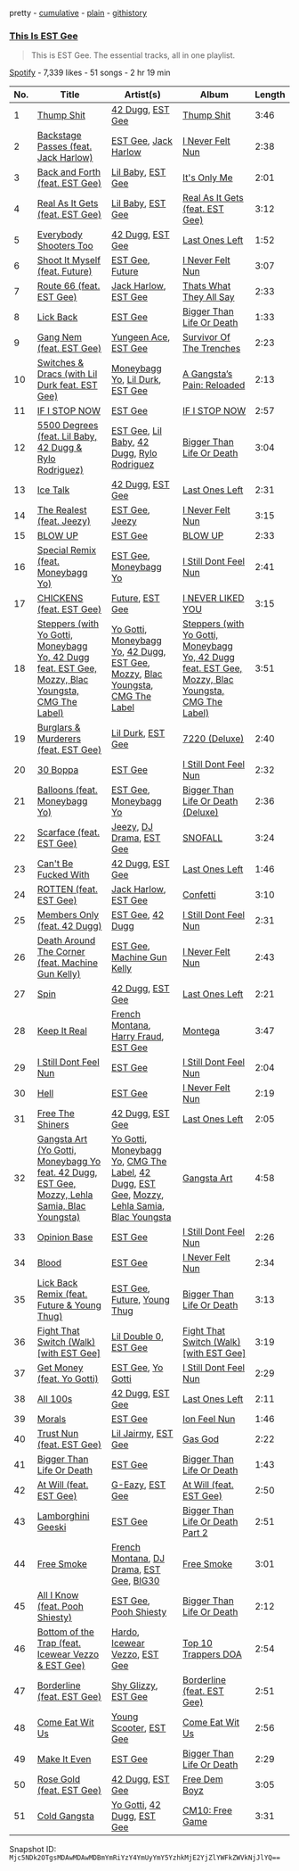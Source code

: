 pretty - [cumulative](/playlists/cumulative/37i9dQZF1DZ06evO2JD1f2.md) - [plain](/playlists/plain/37i9dQZF1DZ06evO2JD1f2) - [githistory](https://github.githistory.xyz/mackorone/spotify-playlist-archive/blob/main/playlists/plain/37i9dQZF1DZ06evO2JD1f2)

### [This Is EST Gee](https://open.spotify.com/playlist/37i9dQZF1DZ06evO2JD1f2)

> This is EST Gee\. The essential tracks, all in one playlist.

[Spotify](https://open.spotify.com/user/spotify) - 7,339 likes - 51 songs - 2 hr 19 min

| No. | Title | Artist(s) | Album | Length |
|---|---|---|---|---|
| 1 | [Thump Shit](https://open.spotify.com/track/4XAQVDjEXZriZR9pe2tdQQ) | [42 Dugg](https://open.spotify.com/artist/45gHcnDnMC15sgx3VL7ROG), [EST Gee](https://open.spotify.com/artist/4FlG0V0jhLO4qGpayFOphj) | [Thump Shit](https://open.spotify.com/album/7vDFwwEDt6ftQ0P7izyxAk) | 3:46 |
| 2 | [Backstage Passes \(feat\. Jack Harlow\)](https://open.spotify.com/track/2BSl2gSFHdzJAMus74qzNj) | [EST Gee](https://open.spotify.com/artist/4FlG0V0jhLO4qGpayFOphj), [Jack Harlow](https://open.spotify.com/artist/2LIk90788K0zvyj2JJVwkJ) | [I Never Felt Nun](https://open.spotify.com/album/0A4xJz6OAedAQGriJH7pjn) | 2:38 |
| 3 | [Back and Forth \(feat\. EST Gee\)](https://open.spotify.com/track/2zeP2m00YmZFr36mOQCBuK) | [Lil Baby](https://open.spotify.com/artist/5f7VJjfbwm532GiveGC0ZK), [EST Gee](https://open.spotify.com/artist/4FlG0V0jhLO4qGpayFOphj) | [It's Only Me](https://open.spotify.com/album/0FYvMdfTfYJxnJnKs1wDb0) | 2:01 |
| 4 | [Real As It Gets \(feat\. EST Gee\)](https://open.spotify.com/track/7eX3um6NpOQKWJMGCi97XD) | [Lil Baby](https://open.spotify.com/artist/5f7VJjfbwm532GiveGC0ZK), [EST Gee](https://open.spotify.com/artist/4FlG0V0jhLO4qGpayFOphj) | [Real As It Gets \(feat\. EST Gee\)](https://open.spotify.com/album/0SO86DCFiwaTqchBpujace) | 3:12 |
| 5 | [Everybody Shooters Too](https://open.spotify.com/track/6QHlEUJAtLzAtb1ZmhSamg) | [42 Dugg](https://open.spotify.com/artist/45gHcnDnMC15sgx3VL7ROG), [EST Gee](https://open.spotify.com/artist/4FlG0V0jhLO4qGpayFOphj) | [Last Ones Left](https://open.spotify.com/album/1xwuoLGU6bjyiGArJAVYeH) | 1:52 |
| 6 | [Shoot It Myself \(feat\. Future\)](https://open.spotify.com/track/6Md6lyVVoKWcOaSg8u1tDn) | [EST Gee](https://open.spotify.com/artist/4FlG0V0jhLO4qGpayFOphj), [Future](https://open.spotify.com/artist/1RyvyyTE3xzB2ZywiAwp0i) | [I Never Felt Nun](https://open.spotify.com/album/0A4xJz6OAedAQGriJH7pjn) | 3:07 |
| 7 | [Route 66 \(feat\. EST Gee\)](https://open.spotify.com/track/5faz5WYRJdRDiCa42DSgHR) | [Jack Harlow](https://open.spotify.com/artist/2LIk90788K0zvyj2JJVwkJ), [EST Gee](https://open.spotify.com/artist/4FlG0V0jhLO4qGpayFOphj) | [Thats What They All Say](https://open.spotify.com/album/5g2INX6dnMIJG0xKygXwF3) | 2:33 |
| 8 | [Lick Back](https://open.spotify.com/track/6P5ulGKtC4x6RnFbzfpq8O) | [EST Gee](https://open.spotify.com/artist/4FlG0V0jhLO4qGpayFOphj) | [Bigger Than Life Or Death](https://open.spotify.com/album/1RsqFdvHFKN9VGpBmJtUku) | 1:33 |
| 9 | [Gang Nem \(feat\. EST Gee\)](https://open.spotify.com/track/6t4OP550372zgiAof928AR) | [Yungeen Ace](https://open.spotify.com/artist/7hj7ffJe6UkF1gsMpuweSI), [EST Gee](https://open.spotify.com/artist/4FlG0V0jhLO4qGpayFOphj) | [Survivor Of The Trenches](https://open.spotify.com/album/41HpilA0zyDdHoAYhS9V13) | 2:23 |
| 10 | [Switches & Dracs \(with Lil Durk feat\. EST Gee\)](https://open.spotify.com/track/4c7LkE1lSNj3RR4cZo0jEi) | [Moneybagg Yo](https://open.spotify.com/artist/3tJoFztHeIJkJWMrx0td2f), [Lil Durk](https://open.spotify.com/artist/3hcs9uc56yIGFCSy9leWe7), [EST Gee](https://open.spotify.com/artist/4FlG0V0jhLO4qGpayFOphj) | [A Gangsta’s Pain: Reloaded](https://open.spotify.com/album/527JxbrqUTevhf0mgQlMWB) | 2:13 |
| 11 | [IF I STOP NOW](https://open.spotify.com/track/2nLwnTorexhx3qKRY7zymH) | [EST Gee](https://open.spotify.com/artist/4FlG0V0jhLO4qGpayFOphj) | [IF I STOP NOW](https://open.spotify.com/album/0A47WlEya9WQaB0XwtaTx8) | 2:57 |
| 12 | [5500 Degrees \(feat\. Lil Baby, 42 Dugg & Rylo Rodriguez\)](https://open.spotify.com/track/6uTID2glulLOXYhcwMETS1) | [EST Gee](https://open.spotify.com/artist/4FlG0V0jhLO4qGpayFOphj), [Lil Baby](https://open.spotify.com/artist/5f7VJjfbwm532GiveGC0ZK), [42 Dugg](https://open.spotify.com/artist/45gHcnDnMC15sgx3VL7ROG), [Rylo Rodriguez](https://open.spotify.com/artist/0gg11prPP6OqtUvBcKnPpq) | [Bigger Than Life Or Death](https://open.spotify.com/album/1RsqFdvHFKN9VGpBmJtUku) | 3:04 |
| 13 | [Ice Talk](https://open.spotify.com/track/4YeoYDiM7MHUb6Gb9sKYz9) | [42 Dugg](https://open.spotify.com/artist/45gHcnDnMC15sgx3VL7ROG), [EST Gee](https://open.spotify.com/artist/4FlG0V0jhLO4qGpayFOphj) | [Last Ones Left](https://open.spotify.com/album/1xwuoLGU6bjyiGArJAVYeH) | 2:31 |
| 14 | [The Realest \(feat\. Jeezy\)](https://open.spotify.com/track/4NMsGNHtpsNJVmKVCkKrnc) | [EST Gee](https://open.spotify.com/artist/4FlG0V0jhLO4qGpayFOphj), [Jeezy](https://open.spotify.com/artist/4yBK75WVCQXej1p04GWqxH) | [I Never Felt Nun](https://open.spotify.com/album/0A4xJz6OAedAQGriJH7pjn) | 3:15 |
| 15 | [BLOW UP](https://open.spotify.com/track/7CDH96fjwqsXE8rzeE10Fc) | [EST Gee](https://open.spotify.com/artist/4FlG0V0jhLO4qGpayFOphj) | [BLOW UP](https://open.spotify.com/album/0pTuyqcgOjQHJQBliY2k2T) | 2:33 |
| 16 | [Special Remix \(feat\. Moneybagg Yo\)](https://open.spotify.com/track/5sXYCAzaTHonbB7OVqU0TI) | [EST Gee](https://open.spotify.com/artist/4FlG0V0jhLO4qGpayFOphj), [Moneybagg Yo](https://open.spotify.com/artist/3tJoFztHeIJkJWMrx0td2f) | [I Still Dont Feel Nun](https://open.spotify.com/album/7ilMGv7d9zo5DF6k87qv7w) | 2:41 |
| 17 | [CHICKENS \(feat\. EST Gee\)](https://open.spotify.com/track/53wBhj706wDMNuBj4FJ0RI) | [Future](https://open.spotify.com/artist/1RyvyyTE3xzB2ZywiAwp0i), [EST Gee](https://open.spotify.com/artist/4FlG0V0jhLO4qGpayFOphj) | [I NEVER LIKED YOU](https://open.spotify.com/album/6tE9Dnp2zInFij4jKssysL) | 3:15 |
| 18 | [Steppers \(with Yo Gotti, Moneybagg Yo, 42 Dugg feat\. EST Gee, Mozzy, Blac Youngsta, CMG The Label\)](https://open.spotify.com/track/6Bl1k7SZTP5gkfLPjkIwtx) | [Yo Gotti](https://open.spotify.com/artist/6Ha4aES39QiVjR0L2lwuwq), [Moneybagg Yo](https://open.spotify.com/artist/3tJoFztHeIJkJWMrx0td2f), [42 Dugg](https://open.spotify.com/artist/45gHcnDnMC15sgx3VL7ROG), [EST Gee](https://open.spotify.com/artist/4FlG0V0jhLO4qGpayFOphj), [Mozzy](https://open.spotify.com/artist/4AA474G2hRfrHyGrfyDseO), [Blac Youngsta](https://open.spotify.com/artist/41klVmDluQZmGGqoidNfbe), [CMG The Label](https://open.spotify.com/artist/3rO1KMi81CCLjSjkImNtrA) | [Steppers \(with Yo Gotti, Moneybagg Yo, 42 Dugg feat\. EST Gee, Mozzy, Blac Youngsta, CMG The Label\)](https://open.spotify.com/album/6trxo4VDpCOrlpJ1aC9j19) | 3:51 |
| 19 | [Burglars & Murderers \(feat\. EST Gee\)](https://open.spotify.com/track/6JbrcjoMVBBNZllVOiHBcU) | [Lil Durk](https://open.spotify.com/artist/3hcs9uc56yIGFCSy9leWe7), [EST Gee](https://open.spotify.com/artist/4FlG0V0jhLO4qGpayFOphj) | [7220 \(Deluxe\)](https://open.spotify.com/album/2rGN0kLth4hNmyMffDTlpX) | 2:40 |
| 20 | [30 Boppa](https://open.spotify.com/track/3JF5uKi0M1RPLnji4QAQMO) | [EST Gee](https://open.spotify.com/artist/4FlG0V0jhLO4qGpayFOphj) | [I Still Dont Feel Nun](https://open.spotify.com/album/7ilMGv7d9zo5DF6k87qv7w) | 2:32 |
| 21 | [Balloons \(feat\. Moneybagg Yo\)](https://open.spotify.com/track/48l0R6FAcGDQtyRCdIc9Vs) | [EST Gee](https://open.spotify.com/artist/4FlG0V0jhLO4qGpayFOphj), [Moneybagg Yo](https://open.spotify.com/artist/3tJoFztHeIJkJWMrx0td2f) | [Bigger Than Life Or Death \(Deluxe\)](https://open.spotify.com/album/5TJ8D5dMvMYla06T6hTAvA) | 2:36 |
| 22 | [Scarface \(feat\. EST Gee\)](https://open.spotify.com/track/59JNRew95Gmn4wSfqdf1kR) | [Jeezy](https://open.spotify.com/artist/4yBK75WVCQXej1p04GWqxH), [DJ Drama](https://open.spotify.com/artist/5oNgAs7j5XcBMzWv3HAnHG), [EST Gee](https://open.spotify.com/artist/4FlG0V0jhLO4qGpayFOphj) | [SNOFALL](https://open.spotify.com/album/57KhbRYV5DpUmnn7nnJhbp) | 3:24 |
| 23 | [Can't Be Fucked With](https://open.spotify.com/track/7AmVwZ9vImbly1xOkUFJZI) | [42 Dugg](https://open.spotify.com/artist/45gHcnDnMC15sgx3VL7ROG), [EST Gee](https://open.spotify.com/artist/4FlG0V0jhLO4qGpayFOphj) | [Last Ones Left](https://open.spotify.com/album/1xwuoLGU6bjyiGArJAVYeH) | 1:46 |
| 24 | [ROTTEN \(feat\. EST Gee\)](https://open.spotify.com/track/15jg4vt123axobdGleLugn) | [Jack Harlow](https://open.spotify.com/artist/2LIk90788K0zvyj2JJVwkJ), [EST Gee](https://open.spotify.com/artist/4FlG0V0jhLO4qGpayFOphj) | [Confetti](https://open.spotify.com/album/7xfcihbsBamUi6sezd0oOG) | 3:10 |
| 25 | [Members Only \(feat\. 42 Dugg\)](https://open.spotify.com/track/3pygdjgdMt04N8R6Mar0wF) | [EST Gee](https://open.spotify.com/artist/4FlG0V0jhLO4qGpayFOphj), [42 Dugg](https://open.spotify.com/artist/45gHcnDnMC15sgx3VL7ROG) | [I Still Dont Feel Nun](https://open.spotify.com/album/7ilMGv7d9zo5DF6k87qv7w) | 2:31 |
| 26 | [Death Around The Corner \(feat\. Machine Gun Kelly\)](https://open.spotify.com/track/3zGZJdM9kXWYatib6GWyk9) | [EST Gee](https://open.spotify.com/artist/4FlG0V0jhLO4qGpayFOphj), [Machine Gun Kelly](https://open.spotify.com/artist/6TIYQ3jFPwQSRmorSezPxX) | [I Never Felt Nun](https://open.spotify.com/album/0A4xJz6OAedAQGriJH7pjn) | 2:43 |
| 27 | [Spin](https://open.spotify.com/track/04ZrEsPyVGsahWXTegcO33) | [42 Dugg](https://open.spotify.com/artist/45gHcnDnMC15sgx3VL7ROG), [EST Gee](https://open.spotify.com/artist/4FlG0V0jhLO4qGpayFOphj) | [Last Ones Left](https://open.spotify.com/album/1xwuoLGU6bjyiGArJAVYeH) | 2:21 |
| 28 | [Keep It Real](https://open.spotify.com/track/6UX9WrpJFv5LZW4hTH6svZ) | [French Montana](https://open.spotify.com/artist/6vXTefBL93Dj5IqAWq6OTv), [Harry Fraud](https://open.spotify.com/artist/37ASGd4rWpHjuVonnYAN6S), [EST Gee](https://open.spotify.com/artist/4FlG0V0jhLO4qGpayFOphj) | [Montega](https://open.spotify.com/album/3taQKiU8CkZT1UEgy6NqO9) | 3:47 |
| 29 | [I Still Dont Feel Nun](https://open.spotify.com/track/46p6sJzt93LopLhYZHafHL) | [EST Gee](https://open.spotify.com/artist/4FlG0V0jhLO4qGpayFOphj) | [I Still Dont Feel Nun](https://open.spotify.com/album/7ilMGv7d9zo5DF6k87qv7w) | 2:04 |
| 30 | [Hell](https://open.spotify.com/track/0Xo1UKGBbgcy9Q6OwTEwqG) | [EST Gee](https://open.spotify.com/artist/4FlG0V0jhLO4qGpayFOphj) | [I Never Felt Nun](https://open.spotify.com/album/0A4xJz6OAedAQGriJH7pjn) | 2:19 |
| 31 | [Free The Shiners](https://open.spotify.com/track/7f0jidOh8lBPZRZpANOEER) | [42 Dugg](https://open.spotify.com/artist/45gHcnDnMC15sgx3VL7ROG), [EST Gee](https://open.spotify.com/artist/4FlG0V0jhLO4qGpayFOphj) | [Last Ones Left](https://open.spotify.com/album/1xwuoLGU6bjyiGArJAVYeH) | 2:05 |
| 32 | [Gangsta Art \(Yo Gotti, Moneybagg Yo feat\. 42 Dugg, EST Gee, Mozzy, Lehla Samia, Blac Youngsta\)](https://open.spotify.com/track/63u4taM8CTklMQhrcV3via) | [Yo Gotti](https://open.spotify.com/artist/6Ha4aES39QiVjR0L2lwuwq), [Moneybagg Yo](https://open.spotify.com/artist/3tJoFztHeIJkJWMrx0td2f), [CMG The Label](https://open.spotify.com/artist/3rO1KMi81CCLjSjkImNtrA), [42 Dugg](https://open.spotify.com/artist/45gHcnDnMC15sgx3VL7ROG), [EST Gee](https://open.spotify.com/artist/4FlG0V0jhLO4qGpayFOphj), [Mozzy](https://open.spotify.com/artist/4AA474G2hRfrHyGrfyDseO), [Lehla Samia](https://open.spotify.com/artist/2zccufvTKHx7wnPhVxxweb), [Blac Youngsta](https://open.spotify.com/artist/41klVmDluQZmGGqoidNfbe) | [Gangsta Art](https://open.spotify.com/album/0mX7631qrFwwcnuRzuPpWU) | 4:58 |
| 33 | [Opinion Base](https://open.spotify.com/track/2IK9fOwtb9E9s28dRs56oA) | [EST Gee](https://open.spotify.com/artist/4FlG0V0jhLO4qGpayFOphj) | [I Still Dont Feel Nun](https://open.spotify.com/album/7ilMGv7d9zo5DF6k87qv7w) | 2:26 |
| 34 | [Blood](https://open.spotify.com/track/2mcunJucOjUZfPzfBwXal6) | [EST Gee](https://open.spotify.com/artist/4FlG0V0jhLO4qGpayFOphj) | [I Never Felt Nun](https://open.spotify.com/album/0A4xJz6OAedAQGriJH7pjn) | 2:34 |
| 35 | [Lick Back Remix \(feat\. Future & Young Thug\)](https://open.spotify.com/track/6kWNMFptUFZE1tlkbRCwav) | [EST Gee](https://open.spotify.com/artist/4FlG0V0jhLO4qGpayFOphj), [Future](https://open.spotify.com/artist/1RyvyyTE3xzB2ZywiAwp0i), [Young Thug](https://open.spotify.com/artist/50co4Is1HCEo8bhOyUWKpn) | [Bigger Than Life Or Death](https://open.spotify.com/album/1RsqFdvHFKN9VGpBmJtUku) | 3:13 |
| 36 | [Fight That Switch \(Walk\) \[with EST Gee\]](https://open.spotify.com/track/28yy6AId4shZVCSjTRdCa9) | [Lil Double 0](https://open.spotify.com/artist/4uKEP0JYfpFtngWlgViewd), [EST Gee](https://open.spotify.com/artist/4FlG0V0jhLO4qGpayFOphj) | [Fight That Switch \(Walk\) \[with EST Gee\]](https://open.spotify.com/album/3oLGzMCN8fnmDXff3hCtMH) | 3:19 |
| 37 | [Get Money \(feat\. Yo Gotti\)](https://open.spotify.com/track/1qgGitQYJs68OQbfL5kQ4W) | [EST Gee](https://open.spotify.com/artist/4FlG0V0jhLO4qGpayFOphj), [Yo Gotti](https://open.spotify.com/artist/6Ha4aES39QiVjR0L2lwuwq) | [I Still Dont Feel Nun](https://open.spotify.com/album/7ilMGv7d9zo5DF6k87qv7w) | 2:29 |
| 38 | [All 100s](https://open.spotify.com/track/3tZWlcLtAp7YHH8zt7cDVb) | [42 Dugg](https://open.spotify.com/artist/45gHcnDnMC15sgx3VL7ROG), [EST Gee](https://open.spotify.com/artist/4FlG0V0jhLO4qGpayFOphj) | [Last Ones Left](https://open.spotify.com/album/1xwuoLGU6bjyiGArJAVYeH) | 2:11 |
| 39 | [Morals](https://open.spotify.com/track/1rVsTdubD5s0PDz6gzLhTK) | [EST Gee](https://open.spotify.com/artist/4FlG0V0jhLO4qGpayFOphj) | [Ion Feel Nun](https://open.spotify.com/album/5pn7HHtN1bupnOMXtWs0LL) | 1:46 |
| 40 | [Trust Nun \(feat\. EST Gee\)](https://open.spotify.com/track/0D77ULkdHxpfbu0NsDLeRL) | [Lil Jairmy](https://open.spotify.com/artist/2MqvNhgPzUzBXERkh00GDY), [EST Gee](https://open.spotify.com/artist/4FlG0V0jhLO4qGpayFOphj) | [Gas God](https://open.spotify.com/album/2Bz7FAQGKk464rBl9oxaVj) | 2:22 |
| 41 | [Bigger Than Life Or Death](https://open.spotify.com/track/1CU4rFrgdSRIgNOprx8H0Y) | [EST Gee](https://open.spotify.com/artist/4FlG0V0jhLO4qGpayFOphj) | [Bigger Than Life Or Death](https://open.spotify.com/album/1RsqFdvHFKN9VGpBmJtUku) | 1:43 |
| 42 | [At Will \(feat\. EST Gee\)](https://open.spotify.com/track/1inQjfrPjWSM8DehYMfIxi) | [G\-Eazy](https://open.spotify.com/artist/02kJSzxNuaWGqwubyUba0Z), [EST Gee](https://open.spotify.com/artist/4FlG0V0jhLO4qGpayFOphj) | [At Will \(feat\. EST Gee\)](https://open.spotify.com/album/1efkAIrYwFqFvHUFzWBq3d) | 2:50 |
| 43 | [Lamborghini Geeski](https://open.spotify.com/track/3yFeGITfaWIQpWK2UQc8BM) | [EST Gee](https://open.spotify.com/artist/4FlG0V0jhLO4qGpayFOphj) | [Bigger Than Life Or Death Part 2](https://open.spotify.com/album/50590zy2jXipuPgHomTXgv) | 2:51 |
| 44 | [Free Smoke](https://open.spotify.com/track/5WrxbSuC1hRIsLWmVQ1ryr) | [French Montana](https://open.spotify.com/artist/6vXTefBL93Dj5IqAWq6OTv), [DJ Drama](https://open.spotify.com/artist/5oNgAs7j5XcBMzWv3HAnHG), [EST Gee](https://open.spotify.com/artist/4FlG0V0jhLO4qGpayFOphj), [BIG30](https://open.spotify.com/artist/4nZmMrwH6LxHnCzQv4IFUE) | [Free Smoke](https://open.spotify.com/album/10PpqGGtkcCGf9DCuPgrtp) | 3:01 |
| 45 | [All I Know \(feat\. Pooh Shiesty\)](https://open.spotify.com/track/2z24gKxpLTBgi0CNuvwgyd) | [EST Gee](https://open.spotify.com/artist/4FlG0V0jhLO4qGpayFOphj), [Pooh Shiesty](https://open.spotify.com/artist/5F1aAS1duwlzExnPs3l2Xe) | [Bigger Than Life Or Death](https://open.spotify.com/album/1RsqFdvHFKN9VGpBmJtUku) | 2:12 |
| 46 | [Bottom of the Trap \(feat\. Icewear Vezzo & EST Gee\)](https://open.spotify.com/track/6PlWlDkvdyfiy9R5C52C3F) | [Hardo](https://open.spotify.com/artist/3ohrdimoWGwbjGMOnTDoUJ), [Icewear Vezzo](https://open.spotify.com/artist/1ZbmerOthZbxz5eR3c9Mn1), [EST Gee](https://open.spotify.com/artist/4FlG0V0jhLO4qGpayFOphj) | [Top 10 Trappers DOA](https://open.spotify.com/album/3iyEcyNBj7ZrniAgMzyqaK) | 2:54 |
| 47 | [Borderline \(feat\. EST Gee\)](https://open.spotify.com/track/5kJfSYnaiX9b1wmihtUmXd) | [Shy Glizzy](https://open.spotify.com/artist/1DvtabXAjfrMihPP6JQdHs), [EST Gee](https://open.spotify.com/artist/4FlG0V0jhLO4qGpayFOphj) | [Borderline \(feat\. EST Gee\)](https://open.spotify.com/album/2c4JlbWPGumE5MX3soWKzD) | 2:51 |
| 48 | [Come Eat Wit Us](https://open.spotify.com/track/7rWkkbMoqJD7M6ALfD66y0) | [Young Scooter](https://open.spotify.com/artist/4cmA2QDPdzh8W2ytpyUGes), [EST Gee](https://open.spotify.com/artist/4FlG0V0jhLO4qGpayFOphj) | [Come Eat Wit Us](https://open.spotify.com/album/0usJU0onHYjuQmvFXHp0LN) | 2:56 |
| 49 | [Make It Even](https://open.spotify.com/track/2L5TxrNsFXE5kD2lOxjTi8) | [EST Gee](https://open.spotify.com/artist/4FlG0V0jhLO4qGpayFOphj) | [Bigger Than Life Or Death](https://open.spotify.com/album/1RsqFdvHFKN9VGpBmJtUku) | 2:29 |
| 50 | [Rose Gold \(feat\. EST Gee\)](https://open.spotify.com/track/2SY4ib4Llku3au3gsGPPEW) | [42 Dugg](https://open.spotify.com/artist/45gHcnDnMC15sgx3VL7ROG), [EST Gee](https://open.spotify.com/artist/4FlG0V0jhLO4qGpayFOphj) | [Free Dem Boyz](https://open.spotify.com/album/4zJiUubJvgUJNq0BVD9Mvs) | 3:05 |
| 51 | [Cold Gangsta](https://open.spotify.com/track/2bxvKs7Q0zqFqajnRcgxbv) | [Yo Gotti](https://open.spotify.com/artist/6Ha4aES39QiVjR0L2lwuwq), [42 Dugg](https://open.spotify.com/artist/45gHcnDnMC15sgx3VL7ROG), [EST Gee](https://open.spotify.com/artist/4FlG0V0jhLO4qGpayFOphj) | [CM10: Free Game](https://open.spotify.com/album/5IX0jXUhnaOyc7uqJi5DCT) | 3:31 |

Snapshot ID: `Mjc5NDk2OTgsMDAwMDAwMDBmYmRiYzY4YmUyYmY5YzhkMjE2YjZlYWFkZWVkNjJlYQ==`
